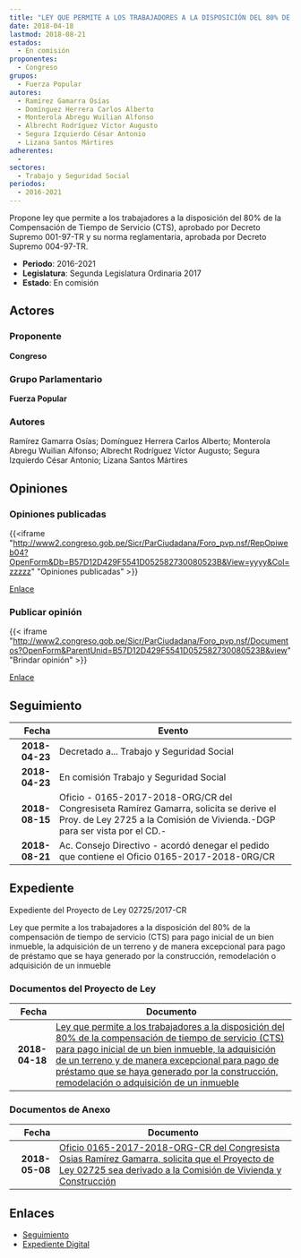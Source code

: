 ```yaml
---
title: "LEY QUE PERMITE A LOS TRABAJADORES A LA DISPOSICIÓN DEL 80% DE LA COMPENSACIÓN DE TIEMPO DE SERVICIO (CTS) PARA PAGO INICIAL DE UN BIEN INMUEBLE, LA ADQUISICIÓN DE UN TERRENO Y DE MANERA EXCEPCIONAL PARA PAGO DE PRÉSTAMO QUE SE HAYA GENERADO POR LA CONSTRUCCIÓN, REMODELACIÓN O ADQUISICIÓN DE UN INMUEBLE"
date: 2018-04-18
lastmod: 2018-08-21
estados: 
  - En comisión
proponentes: 
  - Congreso
grupos: 
  - Fuerza Popular
autores: 
  - Ramírez Gamarra Osías
  - Domínguez Herrera Carlos Alberto
  - Monterola Abregu Wuilian Alfonso
  - Albrecht Rodríguez Víctor Augusto
  - Segura Izquierdo César Antonio
  - Lizana Santos Mártires
adherentes: 
  - 
sectores: 
  - Trabajo y Seguridad Social
periodos: 
  - 2016-2021
---
```


Propone ley que permite a los trabajadores a la disposición del 80% de la Compensación de Tiempo de Servicio (CTS), aprobado por Decreto Supremo 001-97-TR y su norma reglamentaria, aprobada por Decreto Supremo 004-97-TR.

- **Periodo**: 2016-2021
- **Legislatura**: Segunda Legislatura Ordinaria 2017
- **Estado**: En comisión

## Actores

### Proponente

**Congreso**

### Grupo Parlamentario

**Fuerza Popular**

### Autores

Ramírez Gamarra Osías; Domínguez Herrera Carlos Alberto; Monterola Abregu Wuilian Alfonso; Albrecht Rodríguez Víctor Augusto; Segura Izquierdo César Antonio; Lizana Santos Mártires


## Opiniones

### Opiniones publicadas

{{<iframe "http://www2.congreso.gob.pe/Sicr/ParCiudadana/Foro_pvp.nsf/RepOpiweb04?OpenForm&Db=B57D12D429F5541D052582730080523B&View=yyyy&Col=zzzzz" "Opiniones publicadas" >}}

[Enlace](http://www2.congreso.gob.pe/Sicr/ParCiudadana/Foro_pvp.nsf/RepOpiweb04?OpenForm&Db=B57D12D429F5541D052582730080523B&View=yyyy&Col=zzzzz)
### Publicar opinión

{{< iframe "http://www2.congreso.gob.pe/Sicr/ParCiudadana/Foro_pvp.nsf/Documentos?OpenForm&ParentUnid=B57D12D429F5541D052582730080523B&view" "Brindar opinión" >}}

[Enlace](http://www2.congreso.gob.pe/Sicr/ParCiudadana/Foro_pvp.nsf/Documentos?OpenForm&ParentUnid=B57D12D429F5541D052582730080523B&view)

## Seguimiento

| Fecha | Evento |
|------:|--------|
| **2018-04-23** | Decretado a... Trabajo y Seguridad Social|
| **2018-04-23** | En comisión Trabajo y Seguridad Social|
| **2018-08-15** | Oficio - 0165-2017-2018-ORG/CR del Congresiseta Ramírez Gamarra, solicita se derive el Proy. de Ley 2725 a la Comisión de Vivienda.-DGP para ser vista por el CD.-|
| **2018-08-21** | Ac. Consejo Directivo - acordó denegar el pedido que contiene el Oficio 0165-2017-2018-0RG/CR|


## Expediente

Expediente del Proyecto de Ley 02725/2017-CR

Ley que permite a los trabajadores a la disposición del 80% de la compensación de tiempo de servicio (CTS) para pago inicial de un bien inmueble, la adquisición de un terreno y de manera excepcional para pago de préstamo que se haya generado por la construcción, remodelación o adquisición de un inmueble


### Documentos del Proyecto de Ley

| Fecha | Documento |
|------:|--------|
| **2018-04-18** | [Ley que permite a los trabajadores a la disposición del 80% de la compensación de tiempo de servicio (CTS) para pago inicial de un bien inmueble, la adquisición de un terreno y de manera excepcional para pago de préstamo que se haya generado por la construcción, remodelación o adquisición de un inmueble](http://www.leyes.congreso.gob.pe/Documentos/2016_2021/Proyectos_de_Ley_y_de_Resoluciones_Legislativas/PL0272520180418..pdf) |

### Documentos de Anexo

| Fecha | Documento |
|------:|--------|
| **2018-05-08** | [Oficio 0165-2017-2018-ORG-CR del Congresista Osias Ramírez Gamarra, solicita que el Proyecto de Ley 02725 sea derivado a la Comisión de Vivienda y Construcción](http://www.leyes.congreso.gob.pe/Documentos/2016_2021/Oficios/Congresistas/OFICIO-0165-2017-2018-ORG-CR.pdf) |

## Enlaces 

- [Seguimiento](http://www2.congreso.gob.pe/Sicr/TraDocEstProc/CLProLey2016.nsf/f7fff46988ca05b1052578e100829cc7/db10ac742f90e6bd052582730076905b?OpenDocument)
- [Expediente Digital](http://www2.congreso.gob.pe/Sicr/TraDocEstProc/CLProLey2016.nsf/f7fff46988ca05b1052578e100829cc7/db10ac742f90e6bd052582730076905b?OpenDocument&Click=05257FB7005EB655.eb71d0cf91d8294e05256cdf006b5706/$Body/0.1C6C)
